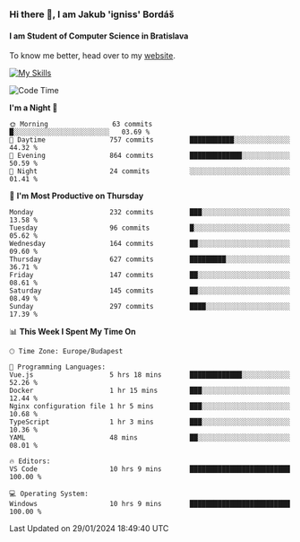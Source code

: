 ### Hi there 👋, I am Jakub 'igniss' Bordáš

#### I am Student of Computer Science in Bratislava
To know me better, head over to my [website](https://bordas.sk).

[![My Skills](https://skillicons.dev/icons?i=js,html,css,figma,svelte,java,kotlin,python,postgresql,typescript,nest,nodejs)](https://bordas.sk)


<!--START_SECTION:waka-->
![Code Time](http://img.shields.io/badge/Code%20Time-1%2C380%20hrs%2011%20mins-blue)

**I'm a Night 🦉** 

```text
🌞 Morning                63 commits          █░░░░░░░░░░░░░░░░░░░░░░░░   03.69 % 
🌆 Daytime                757 commits         ███████████░░░░░░░░░░░░░░   44.32 % 
🌃 Evening                864 commits         █████████████░░░░░░░░░░░░   50.59 % 
🌙 Night                  24 commits          ░░░░░░░░░░░░░░░░░░░░░░░░░   01.41 % 
```
📅 **I'm Most Productive on Thursday** 

```text
Monday                   232 commits         ███░░░░░░░░░░░░░░░░░░░░░░   13.58 % 
Tuesday                  96 commits          █░░░░░░░░░░░░░░░░░░░░░░░░   05.62 % 
Wednesday                164 commits         ██░░░░░░░░░░░░░░░░░░░░░░░   09.60 % 
Thursday                 627 commits         █████████░░░░░░░░░░░░░░░░   36.71 % 
Friday                   147 commits         ██░░░░░░░░░░░░░░░░░░░░░░░   08.61 % 
Saturday                 145 commits         ██░░░░░░░░░░░░░░░░░░░░░░░   08.49 % 
Sunday                   297 commits         ████░░░░░░░░░░░░░░░░░░░░░   17.39 % 
```


📊 **This Week I Spent My Time On** 

```text
🕑︎ Time Zone: Europe/Budapest

💬 Programming Languages: 
Vue.js                   5 hrs 18 mins       █████████████░░░░░░░░░░░░   52.26 % 
Docker                   1 hr 15 mins        ███░░░░░░░░░░░░░░░░░░░░░░   12.44 % 
Nginx configuration file 1 hr 5 mins         ███░░░░░░░░░░░░░░░░░░░░░░   10.68 % 
TypeScript               1 hr 3 mins         ███░░░░░░░░░░░░░░░░░░░░░░   10.36 % 
YAML                     48 mins             ██░░░░░░░░░░░░░░░░░░░░░░░   08.01 % 

🔥 Editors: 
VS Code                  10 hrs 9 mins       █████████████████████████   100.00 % 

💻 Operating System: 
Windows                  10 hrs 9 mins       █████████████████████████   100.00 % 
```


 Last Updated on 29/01/2024 18:49:40 UTC
<!--END_SECTION:waka-->
